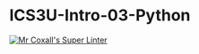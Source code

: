 # ICS3U-Intro-03-Python
[![Mr Coxall's Super Linter](https://github.com/ICS3U-Programming-NoahS/ICS3U-Intro-03-Python/workflows/Mr%20Coxall's%20Super%20Linter/badge.svg)](https://github.com/ICS3U-Programming-NoahS/ICS3U-Intro-03-Python/actions/)
